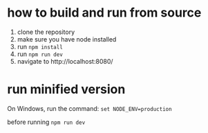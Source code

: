 # how to build and run from source
1. clone the repository
2. make sure you have node installed
3. run ```npm install```
4. run ```npm run dev```
5. navigate to http://localhost:8080/

# run minified version
On Windows, run the command:
```set NODE_ENV=production```

before running ```npm run dev```
